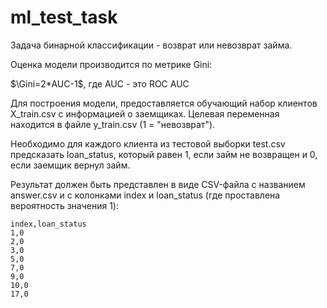 # ml_test_task

Задача бинарной классификации - возврат или невозврат займа.

Оценка модели производится по метрике Gini:

$\Gini=2*AUC-1$, где AUC - это ROC AUC

Для построения модели, предоставляется обучающий набор клиентов X_train.csv с информацией о заемщиках. 
Целевая переменная находится в файле y_train.csv (1 = "невозврат").

Необходимо для каждого клиента из тестовой выборки test.csv предсказать loan_status, который равен 1, если займ не возвращен и 0, если заемщик вернул займ.

Результат должен быть представлен в виде CSV-файла с названием answer.csv и с колонками index и loan_status (где проставлена вероятность значения 1):
```
index,loan_status
1,0
2,0
3,0
5,0
7,0
9,0
10,0
17,0
```